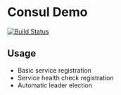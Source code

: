 # Consul Demo
[![Build Status](https://github.com/loshz/consul-demo/workflows/ci/badge.svg)](https://github.com/loshz/consul-demo/actions)

## Usage
- Basic service registration
- Service health check registration
- Automatic leader election
